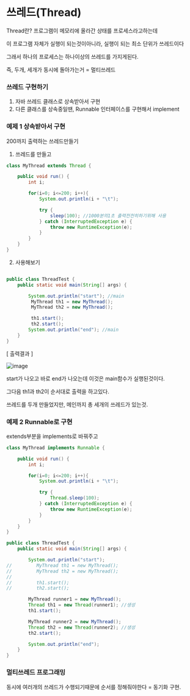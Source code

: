 # 쓰레드(Thread) 
Thread란? 프로그램이 메모리에 올라간 상태를 프로세스라고하는데

이 프로그램 자체가 실행이 되는것이아니라, 실행이 되는 최소 단위가 쓰레드이다

그래서 하나의 프로세스는 하나이상의 쓰레드를 가지게된다.

즉, 두개, 세개가 동시에 돌아가는거 = 멀티쓰레드

### 쓰레드 구현하기 

1. 자바 쓰레드 클래스로 상속받아서 구현
2. 다른 클래스를 상속중일땐, Runnable 인터페이스를 구현해서 implement

### 예제 1 상속받아서 구현

200까지 출력하는 쓰레드만들기

1. 쓰레드를 만들고

```java
class MyThread extends Thread {

    public void run() {
        int i;

        for(i=0; i<=200; i++){
            System.out.println(i + "\t");

            try {
                sleep(100); //1000분의1초 출력천천히하기위해 사용
            } catch (InterruptedException e) {
                throw new RuntimeException(e);
            }
        }
    }
}

```

2. 사용해보기
```java

public class ThreadTest {
    public static void main(String[] args) {

        System.out.println("start"); //main
         MyThread th1 = new MyThread();
         MyThread th2 = new MyThread();

         th1.start();
         th2.start();
        System.out.println("end"); //main
    }
}

```

[ 출력결과 ]

![image](https://user-images.githubusercontent.com/85108615/198509552-0d1efb44-4a13-4ffd-aba4-5f643b2b8313.png)

 start가 나오고 바로 end가 나오는데 이것은 main함수가 실행된것이다.
 
 그다음 th1과 th2이 순서대로 출력을 하고있다.
 
 쓰레드를 두개 만들었지만, 메인까지 총 세개의 쓰레드가 있는것.

### 예제 2 Runnable로 구현

extends부분을 implements로 바꿔주고

```java
class MyThread implements Runnable {

    public void run() {
        int i;

        for(i=0; i<=200; i++){
            System.out.println(i + "\t");

            try {
                Thread.sleep(100);
            } catch (InterruptedException e) {
                throw new RuntimeException(e);
            }
        }
    }
}
```
```java
public class ThreadTest {
    public static void main(String[] args) {

        System.out.println("start");
//         MyThread th1 = new MyThread();
//         MyThread th2 = new MyThread();
//
//         th1.start();
//         th2.start();

        MyThread runner1 = new MyThread();
        Thread th1 = new Thread(runner1); //생성
        th1.start();

        MyThread runner2 = new MyThread();
        Thread th2 = new Thread(runner2); //생성
        th2.start();

        System.out.println("end");
    }
}
```

### 멀티쓰레드 프로그래밍

동시에 여러개의 쓰레드가 수행되기때문에 순서를 정해줘야한다 = 동기화 구현.






